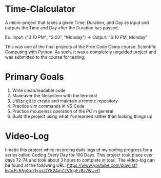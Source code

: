 # Time-Clalculator
A micro-project that takes a given Time, Duration, and Day as input and outputs the Time and Day after the Duration has passed.

Ex. Input: ("3:10 PM", "3:00", "Monday") ->  Output: "6:10 PM, Monday"

This was one of the final projects of the Free Code Camp course: Scientific Computing with Python. As such, it was a completely
unguided project and was submitted to the course for testing. 

# Primary Goals
1. Write clean/readable code
2. Maneuver the filesystem with the terminal
3. Utilize git to create and maintain a remote repository
4. Practice vim commands in VS Code
5. Practice mouseless operation of the PC in general
6. Build the project using what I've learned rather than looking things up

# Video-Log
I made this project while recording daily logs of my coding progress for a series called Coding Every Day for 100 Days.
This project took place over days 72-74 and took about 3 hours to complete in total. The video-log can be found at the following URL:
https://www.youtube.com/playlist?list=PL6NySc7FpzcDYk24mZ2V5jpFz8z7NUvi1
